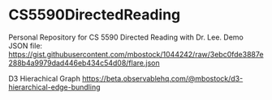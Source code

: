 # CS5590DirectedReading
Personal Repository for CS 5590 Directed Reading with Dr. Lee. 
Demo JSON file: 
https://gist.githubusercontent.com/mbostock/1044242/raw/3ebc0fde3887e288b4a9979dad446eb434c54d08/flare.json

D3 Hierachical Graph
https://beta.observablehq.com/@mbostock/d3-hierarchical-edge-bundling
